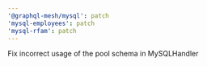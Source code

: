 ```yaml
---
'@graphql-mesh/mysql': patch
'mysql-employees': patch
'mysql-rfam': patch
---
```


Fix incorrect usage of the pool schema in MySQLHandler
